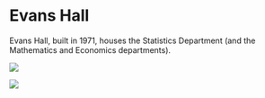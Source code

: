 # Evans Hall

Evans Hall, built in 1971, houses the Statistics Department (and the Mathematics and Economics departments).

![](/assets/evans/fromcampanile.jpg)

![](/assets/evans/ominous_evans.jpg)
